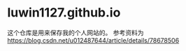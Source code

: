 # luwin1127.github.io
这个仓库是用来保存我的个人网站的。
参考资料为 https://blog.csdn.net/u012487644/article/details/78678506

